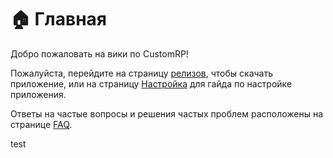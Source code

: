 # 🏠 Главная

Добро пожаловать на вики по CustomRP!

Пожалуйста, перейдите на страницу [релизов](https://github.com/maximmax42/Discord-CustomRP/releases), чтобы скачать приложение, или на страницу [Настройка](nastroika.md) для гайда по настройке приложения.

Ответы на частые вопросы и решения частых проблем расположены на странице [FAQ](faq.md).

test
